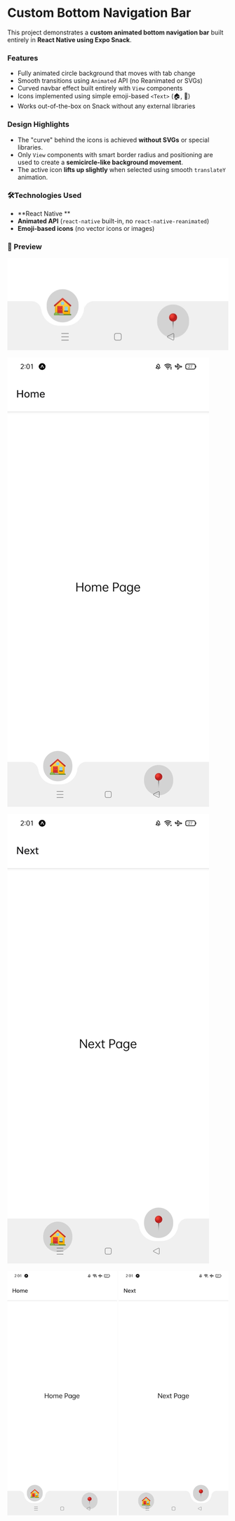 # Custom Bottom Navigation Bar 

This project demonstrates a **custom animated bottom navigation bar** built entirely in **React Native using Expo Snack**.

### Features

- Fully animated circle background that moves with tab change
- Smooth transitions using `Animated` API (no Reanimated or SVGs)
- Curved navbar effect built entirely with `View` components
- Icons implemented using simple emoji-based `<Text>` (🏠, 📍)
- Works out-of-the-box on Snack without any external libraries

### Design Highlights

- The "curve" behind the icons is achieved **without SVGs** or special libraries.
- Only `View` components with smart border radius and positioning are used to create a **semicircle-like background movement**.
- The active icon **lifts up slightly** when selected using smooth `translateY` animation.

### 🛠Technologies Used

- **React Native **
- **Animated API** (`react-native` built-in, no `react-native-reanimated`)
- **Emoji-based icons** (no vector icons or images)


### 📸 Preview

![Custom Navbar](https://raw.githubusercontent.com/sipra-india/POS_CustomNavBar/main/assets/NavbarCloseUp.jpg)

![Custom Navbar](https://raw.githubusercontent.com/sipra-india/POS_CustomNavBar/main/assets/HomePage.jpg)

![Custom Navbar](https://raw.githubusercontent.com/sipra-india/POS_CustomNavBar/main/assets/NextPage.jpg)

<p float="left">
  <img src="https://raw.githubusercontent.com/sipra-india/POS_CustomNavBar/main/assets/HomePage.jpg" width="250" />
  <img src="https://raw.githubusercontent.com/sipra-india/POS_CustomNavBar/main/assets/NextPage.jpg" width="250" />
</p>


